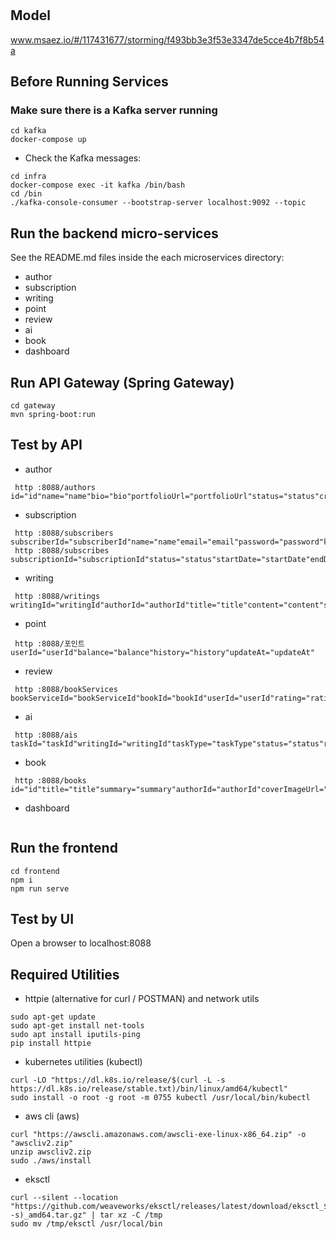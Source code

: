 # 

## Model
www.msaez.io/#/117431677/storming/f493bb3e3f53e3347de5cce4b7f8b54a

## Before Running Services
### Make sure there is a Kafka server running
```
cd kafka
docker-compose up
```
- Check the Kafka messages:
```
cd infra
docker-compose exec -it kafka /bin/bash
cd /bin
./kafka-console-consumer --bootstrap-server localhost:9092 --topic
```

## Run the backend micro-services
See the README.md files inside the each microservices directory:

- author
- subscription
- writing
- point
- review
- ai
- book
- dashboard


## Run API Gateway (Spring Gateway)
```
cd gateway
mvn spring-boot:run
```

## Test by API
- author
```
 http :8088/authors id="id"name="name"bio="bio"portfolioUrl="portfolioUrl"status="status"createdAt="createdAt"updateAt="updateAt"
```
- subscription
```
 http :8088/subscribers subscriberId="subscriberId"name="name"email="email"password="password"kttelecom="kttelecom"joinedAt="joinedAt"subscriptionType="subscriptionType"jjim="jjim"reviews="reviews"
 http :8088/subscribes subscriptionId="subscriptionId"status="status"startDate="startDate"endDate="endDate"price="price"subcriberId="subcriberId"bookId="bookId"
```
- writing
```
 http :8088/writings writingId="writingId"authorId="authorId"title="title"content="content"status="status"permitSaveAt="permitSaveAt"imageUrl="imageUrl"category="category"subscriberBill="subscriber_bill"
```
- point
```
 http :8088/포인트 userId="userId"balance="balance"history="history"updateAt="updateAt"
```
- review
```
 http :8088/bookServices bookServiceId="bookServiceId"bookId="bookId"userId="userId"rating="rating"review="review"
```
- ai
```
 http :8088/ais taskId="taskId"writingId="writingId"taskType="taskType"status="status"requestedAt="requestedAt"completedAt="completedAt"resultImage="resultImage"resultsummary="resultsummary"
```
- book
```
 http :8088/books id="id"title="title"summary="summary"authorId="authorId"coverImageUrl="coverImageUrl"content="content"createdAt="createdAt"publishedAt="publishedAt"viewcount="viewcount"category="category"subscriberBill="subscriber_bill"
```
- dashboard
```
```


## Run the frontend
```
cd frontend
npm i
npm run serve
```

## Test by UI
Open a browser to localhost:8088

## Required Utilities

- httpie (alternative for curl / POSTMAN) and network utils
```
sudo apt-get update
sudo apt-get install net-tools
sudo apt install iputils-ping
pip install httpie
```

- kubernetes utilities (kubectl)
```
curl -LO "https://dl.k8s.io/release/$(curl -L -s https://dl.k8s.io/release/stable.txt)/bin/linux/amd64/kubectl"
sudo install -o root -g root -m 0755 kubectl /usr/local/bin/kubectl
```

- aws cli (aws)
```
curl "https://awscli.amazonaws.com/awscli-exe-linux-x86_64.zip" -o "awscliv2.zip"
unzip awscliv2.zip
sudo ./aws/install
```

- eksctl 
```
curl --silent --location "https://github.com/weaveworks/eksctl/releases/latest/download/eksctl_$(uname -s)_amd64.tar.gz" | tar xz -C /tmp
sudo mv /tmp/eksctl /usr/local/bin
```
